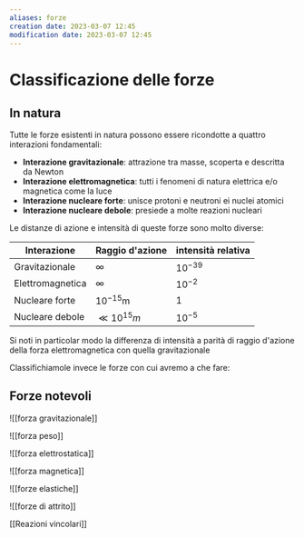 ```yaml
---
aliases: forze
creation date: 2023-03-07 12:45
modification date: 2023-03-07 12:45
---
```


# Classificazione delle forze

## In natura
Tutte le forze esistenti in natura possono essere ricondotte a quattro interazioni fondamentali:
- **Interazione gravitazionale**: attrazione tra masse, scoperta e descritta da Newton
- **Interazione elettromagnetica**: tutti i fenomeni di natura elettrica e/o magnetica come la luce
- **Interazione nucleare forte**: unisce protoni e neutroni ei nuclei atomici
- **Interazione nucleare debole**: presiede a molte reazioni nucleari

Le distanze di azione e intensità di queste forze sono molto diverse:

| Interazione      | Raggio d'azione | intensità relativa |
| ---------------- | --------------- | ------------------ |
| Gravitazionale   | $\infty$        | $10^{-39}$         |
| Elettromagnetica | $\infty$        | $10^{-2}$          |
| Nucleare forte   | $10^{-15}$m     | $1$                |
| Nucleare debole  | $\ll 10^{15}m$  | $10^{-5}$                   |

Si noti in particolar modo la differenza di intensità a parità di raggio d'azione della forza elettromagnetica con quella gravitazionale

Classifichiamole invece le forze con cui avremo a che fare:
## Forze notevoli

![[forza gravitazionale]]

![[forza peso]]

![[forza elettrostatica]]

![[forza magnetica]]

![[forze elastiche]]

![[forze di attrito]]

[[Reazioni vincolari]]